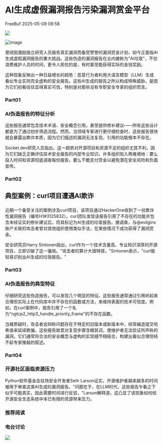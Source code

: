 #  AI生成虚假漏洞报告污染漏洞赏金平台   
 FreeBuf   2025-05-09 09:58  
  
![](https://mmbiz.qpic.cn/mmbiz_gif/qq5rfBadR38jUokdlWSNlAjmEsO1rzv3srXShFRuTKBGDwkj4gvYy34iajd6zQiaKl77Wsy9mjC0xBCRg0YgDIWg/640?wx_fmt=gif "")  
  
  
![image](https://mmbiz.qpic.cn/mmbiz_png/qq5rfBadR38je6FHRShczOp2uL6RDxoZCoicbrsEOJ6sl89tdaydzLXypxcYqgtJpKIDbHkdz33vfpDzHH35fdQ/640?wx_fmt=png&from=appmsg "")  
  
  
曾经因激励独立研究人员报告真实漏洞而备受赞誉的漏洞赏金计划，如今正面临AI生成虚假漏洞报告的重大挑战。这些伪造的漏洞报告在业内被称为"AI垃圾"，不仅浪费维护人员的时间，更令人担忧的是，有时甚至能获得实际的金钱奖励。  
  
  
这种现象反映出一种日益增长的趋势：恶意行为者利用大语言模型（LLM）生成看似专业实则完全虚构的安全报告。这些AI生成的报告之所以构成特殊威胁，是因为它们初看往往显得真实可信，特别是对那些没有专职安全专家的组织而言。  
  
### Part01  
### AI伪造报告的特征分析  
  
  
这些报告通常包含技术术语、安全概念引用，甚至提供修补建议——所有这些设计都是为了通过初步筛选流程。然而，当领域专家进行更仔细检查时，这些报告很快就会暴露出欺诈本质，因为它们描述的漏洞无法复现，引用的功能根本不存在。  
  
  
Socket.dev研究人员指出，这一趋势对开源项目和资源不足的组织尤其不利，因为它们缺乏正确评估技术安全报告的内部专业知识。许多组织陷入两难境地：要么投入时间和资源彻底调查每份报告，要么干脆支付赏金以避免潜在安全风险和负面宣传。  
  
### Part02  
## 典型案例：curl项目遭遇AI欺诈  
###   
  
  
近期一个备受关注的案例涉及curl项目，该项目通过HackerOne收到了一份欺诈性漏洞报告（编号H1#3125832）。curl团队发现该报告引用了不存在的功能并包含未经证实的修补建议后，将其标记为AI生成的垃圾报告。据调查，与@evilginx账户关联的攻击者曾对其他组织使用类似手法，在某些情况下成功获得了漏洞赏金。  
  
  
安全研究员Harry Sintonen指出，curl作为一个技术含量高、专业知识深厚的开源项目，立即识破了这一骗局。"攻击者的算计大错特错，"Sintonen表示，"curl能轻易识别出AI生成的垃圾报告。"  
  
### Part03  
### AI伪造报告的典型特征  
  
  
仔细研究这些伪造报告，可以发现几个明显的特征。这些报告通常通过引用听起来合理但实际上在代码库中并不存在的函数或方法，来维持表面的技术可信度。例如，在curl案例中，报告引用了一个名为"ngtcp2_http3_handle_priority_frame"的不存在函数。  
  
  
当被质疑时，攻击者会辩称问题存在于特定的旧版本或新版本中，经常编造提交哈希值来延续欺骗。这些报告故意对复现步骤含糊其词，使维护者无法验证所声称的漏洞。它们通常将合法的安全概念与虚构的实现细节相结合，构建出看似合理但经不起专家推敲的叙述。  
  
### Part04  
### 开源社区面临资源压力  
  
  
Python软件基金会驻场安全开发者Seth Larson证实，开源维护者越来越多的时间被用于审查这类AI生成的漏洞报告。"问题在于，在LLM时代，这些报告乍看之下似乎可能真实，因此需要时间进行反驳，"Larson解释道，这凸显了该现象如何给开源安全生态系统中本已有限的资源带来压力。  
  
  
###   
###   
###   
### 推荐阅读  
  
[](https://mp.weixin.qq.com/s?__biz=MjM5NjA0NjgyMA==&mid=2651320090&idx=1&sn=cb1b7e4d9fbfa8c98cf0c378da407981&scene=21#wechat_redirect)  
  
### 电台讨论  
  
[]()  
  
  
  
  
  
  
![](https://mmbiz.qpic.cn/mmbiz_gif/qq5rfBadR3icF8RMnJbsqatMibR6OicVrUDaz0fyxNtBDpPlLfibJZILzHQcwaKkb4ia57xAShIJfQ54HjOG1oPXBew/640?wx_fmt=gif "")  
  
